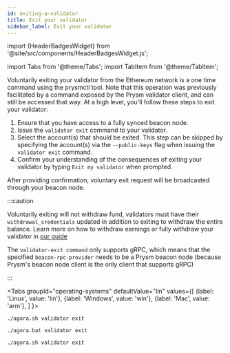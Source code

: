 ```yaml
---
id: exiting-a-validator
title: Exit your validator
sidebar_label: Exit your validator
---
```


import {HeaderBadgesWidget} from '@site/src/components/HeaderBadgesWidget.js';

<HeaderBadgesWidget  commaDelimitedContributors="James"/>

import Tabs from '@theme/Tabs';
import TabItem from '@theme/TabItem';

Voluntarily exiting your validator from the Ethereum network is a one time command using the prysmctl tool. Note that this operation was previously facilitated by a command exposed by the Prysm validator client, and can still be accessed that way. At a high level, you'll follow these steps to exit your validator:

1. Ensure that you have access to a fully synced beacon node.
2. Issue the `validator exit` command to your validator.
3. Select the account(s) that should be exited. This step can be skipped by specifying the account(s) via the `--public-keys` flag when issuing the `validator exit` command.
4. Confirm your understanding of the consequences of exiting your validator by typing `Exit my validator` when prompted.

After providing confirmation, voluntary exit request will be broadcasted through your beacon node.

:::caution

Voluntarily exiting will not withdraw fund, validators must have their `withdrawal_credentials` updated in addition to exiting to withdraw the entire balance. Learn more on how to withdraw earnings or fully withdraw your validator in [our guide](withdraw-validator.md)

The `validator-exit command` only supports gRPC, which means that the specified `beacon-rpc-provider` needs to be a Prysm beacon node (because Prysm's beacon node client is the only client that supports gRPC)

:::


<Tabs
groupId="operating-systems"
defaultValue="lin"
values={[
{label: 'Linux', value: 'lin'},
{label: 'Windows', value: 'win'},
{label: 'Mac', value: 'arm'},
]
}>
<TabItem value="lin">

```
./agora.sh validator exit
```


</TabItem>
<TabItem value="win">

```
./agora.bat validator exit 
```


</TabItem>
<TabItem value="arm">

```
./agora.sh validator exit 
```

</TabItem>
</Tabs>



